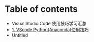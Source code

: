 # Table of contents

* Visual Studio Code 使用技巧学习汇总
* [1. VScode Python\(Anaconda\)使用技巧](1.-vscode-pythonanaconda-shi-yong-ji-qiao.md)
* Untitled

